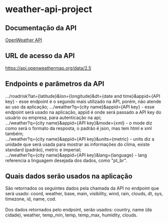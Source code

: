 # weather-api-project

## Documentação da API
[OpenWeather API](https://openweathermap.org/current#name)

## URL de acesso da API
https://api.openweathermap.org/data/2.5

## Endpoints e parâmetros da API
.../roadrisk?lat={latitude}&lon={longitude}&dt={date and time}&appid={API key} - esse endpoint é o segundo mais utilizado na API, porém, não atende ao uso da aplicação; 
.../weather?q={city name}&appid={API key} - esse endpoint será usado na aplicação, appid é onde será passado a API key do usuário ou empresa, para autenticação na api;
<br>
.../weather?q={city name}&appid={API key}&mode={xml} - o mode diz como será o formato da resposta, o padrão é json, mas tem html e xml também;
<br>
.../weather?q={city name}&appid={API key}&units={metric} - units diz a unidade que será usada para mostrar as informações do clima, existe standard (padrão), metric e imperial;
<br>
.../weather?q={city name}&appid={API key}&lang={language} - lang referencia a linguagem desejada dos dados, como "pt_br".

## Quais dados serão usados na aplicação
São retornados os seguintes dados pela chamada da API no endpoint que será usado: coord, weather, base, main, visibility, wind, rain, clouds, dt, sys, timezone, id, name, cod.    <br>                               
Dos dados retornados pelo endpoint, serão usados: country, name (da cidade), weather, temp_min, temp, temp_max, humidity, clouds.
